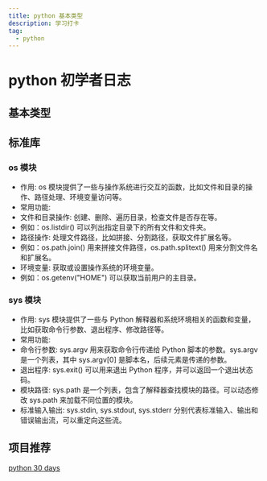 ```yaml
---
title: python 基本类型
description: 学习打卡
tag:
  - python
---
```


# python 初学者日志

## 基本类型

## 标准库
### os 模块

- 作用: os 模块提供了一些与操作系统进行交互的函数，比如文件和目录的操作、路径处理、环境变量访问等。
- 常用功能:
- 文件和目录操作: 创建、删除、遍历目录，检查文件是否存在等。
- 例如：os.listdir() 可以列出指定目录下的所有文件和文件夹。
- 路径操作: 处理文件路径，比如拼接、分割路径，获取文件扩展名等。
- 例如：os.path.join() 用来拼接文件路径，os.path.splitext() 用来分割文件名和扩展名。
- 环境变量: 获取或设置操作系统的环境变量。
- 例如：os.getenv("HOME") 可以获取当前用户的主目录。

### sys 模块
- 作用: sys 模块提供了一些与 Python 解释器和系统环境相关的函数和变量，比如获取命令行参数、退出程序、修改路径等。
- 常用功能:
- 命令行参数: sys.argv 用来获取命令行传递给 Python 脚本的参数。sys.argv 是一个列表，其中 sys.argv[0] 是脚本名，后续元素是传递的参数。
- 退出程序: sys.exit() 可以用来退出 Python 程序，并可以返回一个退出状态码。
- 模块路径: sys.path 是一个列表，包含了解释器查找模块的路径。可以动态修改 sys.path 来加载不同位置的模块。
- 标准输入输出: sys.stdin, sys.stdout, sys.stderr 分别代表标准输入、输出和错误输出流，可以重定向这些流。


## 项目推荐
[python 30 days](https://github.com/Asabeneh/30-Days-Of-Python)
